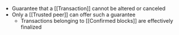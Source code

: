 - Guarantee that a [[Transaction]] cannot be altered or canceled
- Only a [[Trusted peer]] can offer such a guarantee
	- Transactions belonging to [[Confirmed blocks]] are effectively finalized